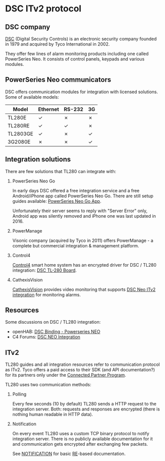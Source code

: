 # DSC ITv2 protocol

## DSC company

[DSC](https://www.dsc.com/) (Digital Security Controls) is an electronic security company founded in 1979 and acquired by Tyco International in 2002.

They offer few lines of alarm monitoring products including one called PowerSeries Neo. It consists of control panels, keypads and various modules.

## PowerSeries Neo communicators

DSC offers communication modules for integration with licensed solutions. Some of available models:

| Model    | Ethernet | RS-232 | 3G |
| -------- | -------- | ------ | -- |
| TL280E   | ✓        | ✗      | ✗  |
| TL280RE  | ✓        | ✓      | ✗  |
| TL2803GE | ✓        | ✗      | ✓  |
| 3G2080E  | ✗        | ✗      | ✓  |

## Integration solutions

There are few solutions that TL280 can integrate with:

1. PowerSeries Neo Go

   In early days DSC offered a free integration service and a free Android/iPhone app called PowerSeries Neo Go.
   There are still setup guides available: [PowerSeries Neo Go App](https://www.dsc.com/dsc-product-families/neo/PowerSeries-Neo-Go-app/9).

   Unfortunately their server seems to reply with "Server Error" only, Android app was silently removed and iPhone one was last updated in 2016.

2. PowerManage

   Visonic company (acquired by Tyco in 2011) offers PowerManage - a complete but commercial integration & management platform.

3. Control4

   [Control4](https://www.control4.com/) smart home system has an encrypted driver for DSC / TL280 integration: [DSC TL-280 Board](https://drivers.control4.com/solr/drivers/browse?q=TL-280).

4. CathexisVision

   [CathexisVision](https://cathexisvideo.com/) provides video monitoring that supports [DSC Neo ITv2 integration](https://cathexisvideo.com/technology-partners/integration/dsc-neo/) for monitoring alarms.

## Resources

Some discussions on DSC / TL280 integration:

* openHAB: [DSC Binding - Powerseries NEO ](https://community.openhab.org/t/dsc-binding-powerseries-neo/19040)
* C4 Forums: [DSC NEO Integration](https://www.c4forums.com/forums/topic/21351-dsc-neo-integration/)

## ITv2

TL280 guides and all integration resources refer to communication protocol as ITv2.
Tyco offers a paid access to their SDK (and API documentation?) for its partners only under the [Connected Partner Program](https://connectedpartnerprogram.partnerproducts.com/).

TL280 uses two communication methods:

1. Polling

   Every few seconds (10 by default) TL280 sends a HTTP request to the integration server.
   Both: requests and responses are encrypted (there is nothing human readable in HTTP data).

2. Notification

   On every event TL280 uses a custom TCP binary protocol to notify integration server.
   There is no publicly available documentation for it and communication gets encrypted after exchanging few packets.

   See [NOTIFICATION](NOTIFICATION.md) for basic [RE](https://en.wikipedia.org/wiki/Reverse_engineering)-based documentation.

